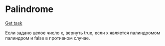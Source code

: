 <h1>Palindrome</h1>
<a href="https://leetcode.com/problems/palindrome-number/">Get task</a>

Если задано целое число x, вернуть true, если x является палиндромом 
палиндром
и false в противном случае.
